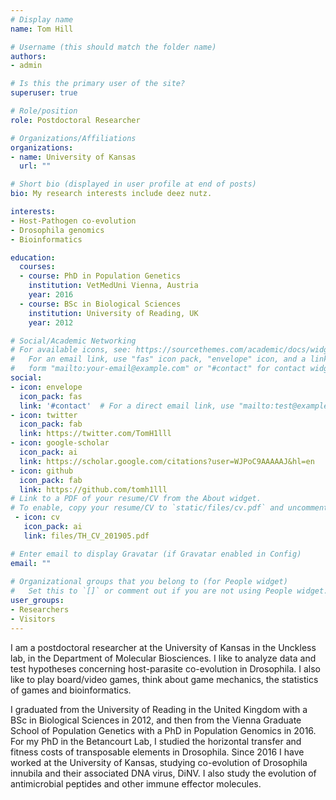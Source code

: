 ```yaml
---
# Display name
name: Tom Hill

# Username (this should match the folder name)
authors:
- admin

# Is this the primary user of the site?
superuser: true

# Role/position
role: Postdoctoral Researcher

# Organizations/Affiliations
organizations:
- name: University of Kansas
  url: ""

# Short bio (displayed in user profile at end of posts)
bio: My research interests include deez nutz.

interests:
- Host-Pathogen co-evolution
- Drosophila genomics
- Bioinformatics

education:
  courses:
  - course: PhD in Population Genetics
    institution: VetMedUni Vienna, Austria
    year: 2016
  - course: BSc in Biological Sciences
    institution: University of Reading, UK
    year: 2012

# Social/Academic Networking
# For available icons, see: https://sourcethemes.com/academic/docs/widgets/#icons
#   For an email link, use "fas" icon pack, "envelope" icon, and a link in the
#   form "mailto:your-email@example.com" or "#contact" for contact widget.
social:
- icon: envelope
  icon_pack: fas
  link: '#contact'  # For a direct email link, use "mailto:test@example.org".
- icon: twitter
  icon_pack: fab
  link: https://twitter.com/TomH1lll
- icon: google-scholar
  icon_pack: ai
  link: https://scholar.google.com/citations?user=WJPoC9AAAAAJ&hl=en
- icon: github
  icon_pack: fab
  link: https://github.com/tomh1lll
# Link to a PDF of your resume/CV from the About widget.
# To enable, copy your resume/CV to `static/files/cv.pdf` and uncomment the lines below.  
 - icon: cv
   icon_pack: ai
   link: files/TH_CV_201905.pdf

# Enter email to display Gravatar (if Gravatar enabled in Config)
email: ""
  
# Organizational groups that you belong to (for People widget)
#   Set this to `[]` or comment out if you are not using People widget.  
user_groups:
- Researchers
- Visitors
---
```


I am a postdoctoral researcher at the University of Kansas in the Unckless lab, in the Department of Molecular Biosciences. I like to analyze data and test hypotheses concerning host-parasite co-evolution in Drosophila. I also like to play board/video games, think about game mechanics, the statistics of games and bioinformatics.

I graduated from the University of Reading in the United Kingdom with a BSc in Biological Sciences in 2012, and then from the Vienna Graduate School of Population Genetics with a PhD in Population Genomics in 2016. For my PhD in the Betancourt Lab, I studied the horizontal transfer and fitness costs of transposable elements in Drosophila. Since 2016 I have worked at the University of Kansas, studying co-evolution of Drosophila innubila and their associated DNA virus, DiNV. I also study the evolution of antimicrobial peptides and other immune effector molecules.
